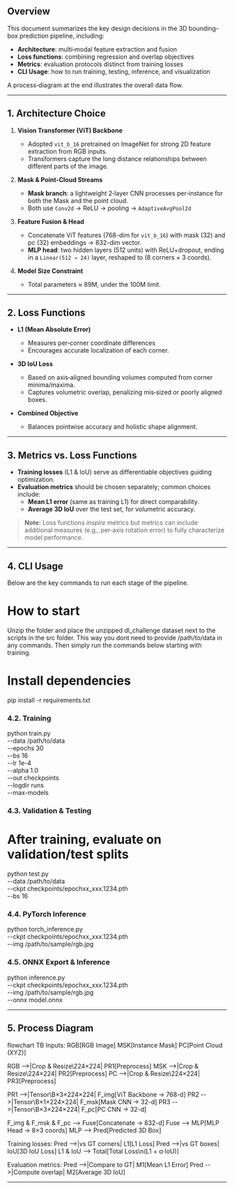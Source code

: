 ## Overview

This document summarizes the key design decisions in the 3D bounding-box prediction pipeline, including:

- **Architecture**: multi‐modal feature extraction and fusion
- **Loss functions**: combining regression and overlap objectives
- **Metrics**: evaluation protocols distinct from training losses
- **CLI Usage**: how to run training, testing, inference, and visualization

A process‐diagram at the end illustrates the overall data flow.

---

## 1. Architecture Choice

1. **Vision Transformer (ViT) Backbone** 
   - Adopted `vit_b_16` pretrained on ImageNet for strong 2D feature extraction from RGB inputs. 
   - Transformers capture the long distance relationships between different parts of the image. 


2. **Mask & Point-Cloud Streams** 
   - **Mask branch**: a lightweight 2‐layer CNN processes per‐instance for both the Mask and the 	  point cloud.
   - Both use `Conv2d` → ReLU → pooling → `AdaptiveAvgPool2d`

3. **Feature Fusion & Head** 
   - Concatenate ViT features (768-dim for `vit_b_16`) with mask (32) and pc (32) embeddings → 832-dim vector. 
   - **MLP head**: two hidden layers (512 units) with ReLU+dropout, ending in a `Linear(512 → 24)` layer, reshaped to (8 corners × 3 coords).

4. **Model Size Constraint** 
   - Total parameters ≈ 89M, under the 100M limit. 


---

## 2. Loss Functions

- **L1 (Mean Absolute Error)** 
  - Measures per‐corner coordinate differences
  - Encourages accurate localization of each corner.

- **3D IoU Loss** 
  - Based on axis‐aligned bounding volumes computed from corner minima/maxima. 
  - Captures volumetric overlap, penalizing mis‐sized or poorly aligned boxes.

- **Combined Objective** 
  - Balances pointwise accuracy and holistic shape alignment.

---

## 3. Metrics vs. Loss Functions

- **Training losses** (L1 & IoU) serve as differentiable objectives guiding optimization. 
- **Evaluation metrics** should be chosen separately; common choices include:
  - **Mean L1 error** (same as training L1) for direct comparability. 
  - **Average 3D IoU** over the test set, for volumetric accuracy. 
 

> **Note:** Loss functions _inspire_ metrics but metrics can include additional measures (e.g., per‐axis rotation error) to fully characterize model performance.

---

## 4. CLI Usage

Below are the key commands to run each stage of the pipeline.


# How to start
Unzip the folder and place the unzipped dl_challenge dataset next to the scripts in the src folder. This way you dont need to provide /path/to/data in any commands. Then simply run the commands below starting with training.


# Install dependencies
pip install -r requirements.txt

### 4.2. Training

python train.py \
  --data /path/to/data \
  --epochs 30 \
  --bs 16 \
  --lr 1e-4 \
  --alpha 1.0 \
  --out checkpoints \
  --logdir runs \
  --max-models


### 4.3. Validation & Testing

# After training, evaluate on validation/test splits

python test.py \
  --data /path/to/data \
  --ckpt checkpoints/epochxx_xxx.1234.pth \
  --bs 16


### 4.4. PyTorch Inference

python torch_inference.py \
  --ckpt checkpoints/epochxx_xxx.1234.pth \
  --img /path/to/sample/rgb.jpg


### 4.5. ONNX Export & Inference

python inference.py \
  --ckpt checkpoints/epochxx_xxx.1234.pth \
  --img /path/to/sample/rgb.jpg \
  --onnx model.onnx



---

## 5. Process Diagram


flowchart TB
  Inputs:
    RGB[RGB Image]
    MSK[Instance Mask]
    PC[Point Cloud (XYZ)]

  RGB -->|Crop & Resize\224×224| PR1[Preprocess]
  MSK -->|Crop & Resize\224×224| PR2[Preprocess]
  PC  -->|Crop & Resize\224×224| PR3[Preprocess]

  PR1 -->|Tensor\B×3×224×224| F_img[ViT Backbone → 768-d]
  PR2 -->|Tensor\B×1×224×224| F_msk[Mask CNN → 32-d]
  PR3 -->|Tensor\B×3×224×224| F_pc[PC CNN → 32-d]

  F_img & F_msk & F_pc --> Fuse[Concatenate → 832-d]
  Fuse --> MLP[MLP Head → 8×3 coords]
  MLP --> Pred[Predicted 3D Box]

  Training losses:
    Pred -->|vs GT corners| L1[L1 Loss]
    Pred -->|vs GT boxes| IoU[3D IoU Loss]
    L1 & IoU --> Total[Total Loss\n(L1 + α·IoU)]


  Evaluation metrics:
    Pred -->|Compare to GT| M1[Mean L1 Error]
    Pred -->|Compute overlap| M2[Average 3D IoU]



---

